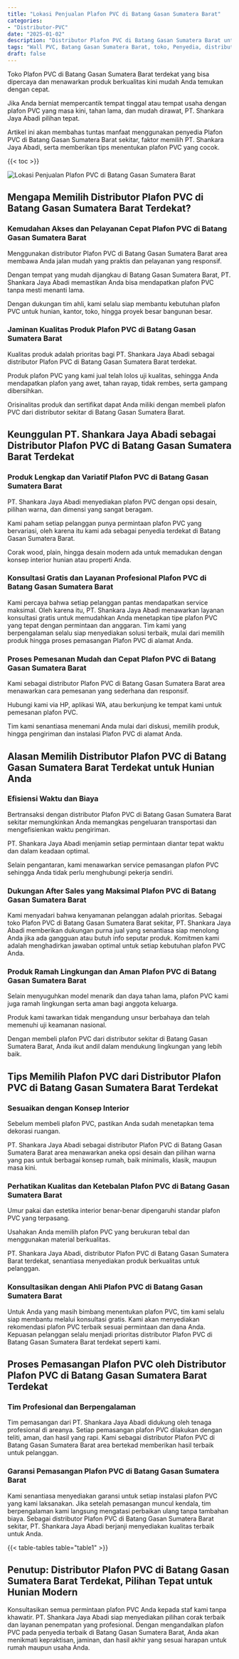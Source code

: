 ```yaml
---
title: "Lokasi Penjualan Plafon PVC di Batang Gasan Sumatera Barat"
categories: 
- "Distributor-PVC"
date: "2025-01-02"
description: "Distributor Plafon PVC di Batang Gasan Sumatera Barat untuk rumah, office, serta ritel. Produk berkualitas, pilihan motif, variasi warna elegan, beserta jasa pemasangan dikerjakan oleh tim ahli serta kepastian resmi!|Jasa distribusi Plafon PVC di Batang Gasan Sumatera Barat bagi keperluan rumah, kantor, atau toko, dengan panel terbaik dan instalasi oleh tenaga ahli profesional dan kepastian resmi.|Pilihan Plafon PVC di Batang Gasan Sumatera Barat yang terpercaya untuk tempat tinggal, kantor, serta gerai, bersama material berkualitas dan instalasi dikerjakan oleh teknisi ahli dan jaminan resmi.|Distribusi Plafon PVC di Batang Gasan Sumatera Barat untuk tempat tinggal, perkantoran, serta gerai, dengan panel terbaik dan instalasi oleh tim berpengalaman, dilengkapi beserta garansi resmi.}"
tags: "Wall PVC, Batang Gasan Sumatera Barat, toko, Penyedia, distributor"
draft: false
---
```


Toko Plafon PVC di Batang Gasan Sumatera Barat terdekat yang bisa dipercaya dan menawarkan produk berkualitas kini mudah Anda temukan dengan cepat.

Jika Anda berniat mempercantik tempat tinggal atau tempat usaha dengan plafon PVC yang masa kini, tahan lama, dan mudah dirawat, PT. Shankara Jaya Abadi pilihan tepat.

Artikel ini akan membahas tuntas manfaat menggunakan penyedia Plafon PVC di Batang Gasan Sumatera Barat sekitar, faktor memilih PT. Shankara Jaya Abadi, serta memberikan tips menentukan plafon PVC yang cocok.

{{< toc >}}

![Lokasi Penjualan Plafon PVC di Batang Gasan Sumatera Barat](/images/Distributor-PVC/Lokasi-Penjualan-Plafon-PVC-di-Batang-Gasan-Sumatera-Barat.png)


## Mengapa Memilih Distributor Plafon PVC di Batang Gasan Sumatera Barat Terdekat?

### Kemudahan Akses dan Pelayanan Cepat Plafon PVC di Batang Gasan Sumatera Barat

Menggunakan distributor Plafon PVC di Batang Gasan Sumatera Barat area membawa Anda jalan mudah yang praktis dan pelayanan yang responsif.

Dengan tempat yang mudah dijangkau di Batang Gasan Sumatera Barat, PT. Shankara Jaya Abadi memastikan Anda bisa mendapatkan plafon PVC tanpa mesti menanti lama.

Dengan dukungan tim ahli, kami selalu siap membantu kebutuhan plafon PVC untuk hunian, kantor, toko, hingga proyek besar bangunan besar.

### Jaminan Kualitas Produk Plafon PVC di Batang Gasan Sumatera Barat

Kualitas produk adalah prioritas bagi PT. Shankara Jaya Abadi sebagai distributor Plafon PVC di Batang Gasan Sumatera Barat terdekat.

Produk plafon PVC yang kami jual telah lolos uji kualitas, sehingga Anda mendapatkan plafon yang awet, tahan rayap, tidak rembes, serta gampang dibersihkan.

Orisinalitas produk dan sertifikat dapat Anda miliki dengan membeli plafon PVC dari distributor sekitar di Batang Gasan Sumatera Barat.

## Keunggulan PT. Shankara Jaya Abadi sebagai Distributor Plafon PVC di Batang Gasan Sumatera Barat Terdekat

### Produk Lengkap dan Variatif Plafon PVC di Batang Gasan Sumatera Barat

PT. Shankara Jaya Abadi menyediakan plafon PVC dengan opsi desain, pilihan warna, dan dimensi yang sangat beragam.

Kami paham setiap pelanggan punya permintaan plafon PVC yang bervariasi, oleh karena itu kami ada sebagai penyedia terdekat di Batang Gasan Sumatera Barat.

Corak wood, plain, hingga desain modern ada untuk memadukan dengan konsep interior hunian atau properti Anda.

### Konsultasi Gratis dan Layanan Profesional Plafon PVC di Batang Gasan Sumatera Barat

Kami percaya bahwa setiap pelanggan pantas mendapatkan service maksimal. Oleh karena itu, PT. Shankara Jaya Abadi menawarkan layanan konsultasi gratis untuk memudahkan Anda menetapkan tipe plafon PVC yang tepat dengan permintaan dan anggaran. Tim kami yang berpengalaman selalu siap menyediakan solusi terbaik, mulai dari memilih produk hingga proses pemasangan Plafon PVC di alamat Anda.

### Proses Pemesanan Mudah dan Cepat Plafon PVC di Batang Gasan Sumatera Barat

Kami sebagai distributor Plafon PVC di Batang Gasan Sumatera Barat area menawarkan cara pemesanan yang sederhana dan responsif.

Hubungi kami via HP, aplikasi WA, atau berkunjung ke tempat kami untuk pemesanan plafon PVC.

Tim kami senantiasa menemani Anda mulai dari diskusi, memilih produk, hingga pengiriman dan instalasi Plafon PVC di alamat Anda.

## Alasan Memilih Distributor Plafon PVC di Batang Gasan Sumatera Barat Terdekat untuk Hunian Anda

### Efisiensi Waktu dan Biaya

Bertransaksi dengan distributor Plafon PVC di Batang Gasan Sumatera Barat sekitar memungkinkan Anda memangkas pengeluaran transportasi dan mengefisienkan waktu pengiriman.

PT. Shankara Jaya Abadi menjamin setiap permintaan diantar tepat waktu dan dalam keadaan optimal.

Selain pengantaran, kami menawarkan service pemasangan plafon PVC sehingga Anda tidak perlu menghubungi pekerja sendiri.

### Dukungan After Sales yang Maksimal Plafon PVC di Batang Gasan Sumatera Barat

Kami menyadari bahwa kenyamanan pelanggan adalah prioritas. Sebagai toko Plafon PVC di Batang Gasan Sumatera Barat sekitar, PT. Shankara Jaya Abadi memberikan dukungan purna jual yang senantiasa siap menolong Anda jika ada gangguan atau butuh info seputar produk. Komitmen kami adalah menghadirkan jawaban optimal untuk setiap kebutuhan plafon PVC Anda.

### Produk Ramah Lingkungan dan Aman Plafon PVC di Batang Gasan Sumatera Barat

Selain menyuguhkan model menarik dan daya tahan lama, plafon PVC kami juga ramah lingkungan serta aman bagi anggota keluarga.

Produk kami tawarkan tidak mengandung unsur berbahaya dan telah memenuhi uji keamanan nasional.

Dengan membeli plafon PVC dari distributor sekitar di Batang Gasan Sumatera Barat, Anda ikut andil dalam mendukung lingkungan yang lebih baik.

## Tips Memilih Plafon PVC dari Distributor Plafon PVC di Batang Gasan Sumatera Barat Terdekat

### Sesuaikan dengan Konsep Interior

Sebelum membeli plafon PVC, pastikan Anda sudah menetapkan tema dekorasi ruangan.

PT. Shankara Jaya Abadi sebagai distributor Plafon PVC di Batang Gasan Sumatera Barat area menawarkan aneka opsi desain dan pilihan warna yang pas untuk berbagai konsep rumah, baik minimalis, klasik, maupun masa kini.

### Perhatikan Kualitas dan Ketebalan Plafon PVC di Batang Gasan Sumatera Barat

Umur pakai dan estetika interior benar-benar dipengaruhi standar plafon PVC yang terpasang.

Usahakan Anda memilih plafon PVC yang berukuran tebal dan menggunakan material berkualitas.

PT. Shankara Jaya Abadi, distributor Plafon PVC di Batang Gasan Sumatera Barat terdekat, senantiasa menyediakan produk berkualitas untuk pelanggan.

### Konsultasikan dengan Ahli Plafon PVC di Batang Gasan Sumatera Barat

Untuk Anda yang masih bimbang menentukan plafon PVC, tim kami selalu siap membantu melalui konsultasi gratis. Kami akan menyediakan rekomendasi plafon PVC terbaik sesuai permintaan dan dana Anda. Kepuasan pelanggan selalu menjadi prioritas distributor Plafon PVC di Batang Gasan Sumatera Barat terdekat seperti kami.

## Proses Pemasangan Plafon PVC oleh Distributor Plafon PVC di Batang Gasan Sumatera Barat Terdekat

### Tim Profesional dan Berpengalaman

Tim pemasangan dari PT. Shankara Jaya Abadi didukung oleh tenaga profesional di areanya. Setiap pemasangan plafon PVC dilakukan dengan teliti, aman, dan hasil yang rapi. Kami sebagai distributor Plafon PVC di Batang Gasan Sumatera Barat area bertekad memberikan hasil terbaik untuk pelanggan.

### Garansi Pemasangan Plafon PVC di Batang Gasan Sumatera Barat

Kami senantiasa menyediakan garansi untuk setiap instalasi plafon PVC yang kami laksanakan. Jika setelah pemasangan muncul kendala, tim berpengalaman kami langsung mengatasi perbaikan ulang tanpa tambahan biaya. Sebagai distributor Plafon PVC di Batang Gasan Sumatera Barat sekitar, PT. Shankara Jaya Abadi berjanji menyediakan kualitas terbaik untuk Anda.

{{< table-tables table="table1" >}}

## Penutup: Distributor Plafon PVC di Batang Gasan Sumatera Barat Terdekat, Pilihan Tepat untuk Hunian Modern

Konsultasikan semua permintaan plafon PVC Anda kepada staf kami tanpa khawatir. PT. Shankara Jaya Abadi siap menyediakan pilihan corak terbaik dan layanan penempatan yang profesional. Dengan mengandalkan plafon PVC pada penyedia terbaik di Batang Gasan Sumatera Barat, Anda akan menikmati kepraktisan, jaminan, dan hasil akhir yang sesuai harapan untuk rumah maupun usaha Anda.